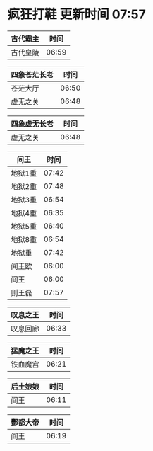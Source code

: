 # 疯狂打鞋 更新时间 07:57

| 古代霸主   | 时间    |
|--------|-------|
| 古代皇陵 | 06:59 |

| 四象苍茫长老   | 时间    |
|--------|-------|
| 苍茫大厅 | 06:50 |
| 虚无之关 | 06:48 |

| 四象虚无长老   | 时间    |
|--------|-------|
| 虚无之关 | 06:48 |

| 间王   | 时间    |
|--------|-------|
| 地狱1重 | 07:42 |
| 地狱2重 | 07:48 |
| 地狱3重 | 06:54 |
| 地狱4重 | 06:35 |
| 地狱5重 | 06:40 |
| 地狱8重 | 06:54 |
| 地狱重 | 07:42 |
| 闻王欧 | 06:00 |
| 阎王 | 06:00 |
| 则王磊 | 07:57 |

| 叹息之王   | 时间    |
|--------|-------|
| 叹息回廊 | 06:33 |

| 猛魔之王   | 时间    |
|--------|-------|
| 铁血魔宫 | 06:21 |

| 后土娘娘   | 时间    |
|--------|-------|
| 阎王 | 06:11 |

| 酆都大帝   | 时间    |
|--------|-------|
| 阎王 | 06:19 |